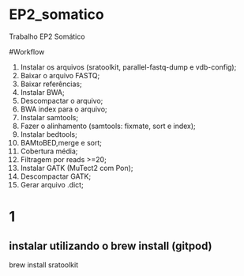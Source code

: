 # EP2_somatico
Trabalho EP2 Somático

#Workflow
1. Instalar os arquivos (sratoolkit, parallel-fastq-dump e vdb-config);
2. Baixar o arquivo FASTQ;
3. Baixar referências;
4. Instalar BWA;
5. Descompactar o arquivo;
6. BWA index para o arquivo;
7. Instalar samtools;
8. Fazer o alinhamento (samtools: fixmate, sort e index);
9. Instalar bedtools;
10. BAMtoBED,merge e sort;
11. Cobertura média;
12. Filtragem por reads >=20;
13. Instalar GATK (MuTect2 com Pon);
14. Descompactar GATK;
15. Gerar arquivo .dict;

# 1
## instalar utilizando o brew install (gitpod)
brew install sratoolkit
